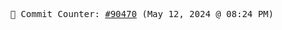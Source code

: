 <p align="center">
    <samp>
        📮 Commit Counter: <a href="https://github.com/Javascript-void0/Javascript-void0/commits/main">#90470</a> (May 12, 2024 @ 08:24 PM)
    </samp>
</p>